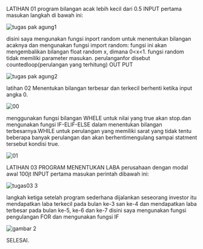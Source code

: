 LATIHAN 01 program bilangan acak lebih kecil dari 0.5 INPUT pertama masukan langkah di bawah ini:

![tugas pak agung1](https://user-images.githubusercontent.com/38424403/53024184-1d6b8a00-3491-11e9-96de-e32fc85a3c19.png)

disini saya mengunakan fungsi inport random untuk menentukan bilangan acaknya dan mengunakan fungsi import random: fungsi ini akan mengembalikan bilangan float random x, dimana 0<x<1. fungsi random tidak memiliki parameter masukan. perulanganfor disebut countedloop(perulangan yang terhitung) OUT PUT

![tugas pak agung2](https://user-images.githubusercontent.com/38424403/53024486-c1edcc00-3491-11e9-8267-2fcd64ae202a.png)

latihan 02 Menentukan bilangan terbesar dan terkecil berhenti ketika input angka 0.

![00](https://user-images.githubusercontent.com/38424403/53024705-214bdc00-3492-11e9-8e8f-6aa8048827af.png)

menggunakan fungsi bilangan WHELE untuk nilai yang true akan stop.dan mengunakan fungsi IF-ELIF-ELSE dalam menentukan bilangan terbesarnya.WHILE untuk perulangan yang memiliki sarat yang tidak tentu beberapa banyak perulangan dan akan berhentimengulang sampai statment tersebut kondisi true.

![01](https://user-images.githubusercontent.com/38424403/53024921-97504300-3492-11e9-9748-239ee61b035f.png)

LATIHAN 03 PROGRAM MENENTUKAN LABA perusahaan dengan modal awal 100jt INPUT pertama masukan perintah dibawah ini:


![tugas03 3](https://user-images.githubusercontent.com/38424403/52932051-2c631700-3381-11e9-88ff-de29f87f4b05.png)

langkah ketiga setelah program sederhana dijalankan seseorang investor itu mendapatkan laba terkecil pada bulan ke-3 san ke-4 dan mendapatkan laba terbesar pada bulan ke-5, ke-6 dan ke-7 disini saya mengunakan fungsi pengulangan FOR dan mengunakan fungsi IF

![gambar 2](https://user-images.githubusercontent.com/38424403/52932256-bb702f00-3381-11e9-8ae0-3b8216de0334.jpg)



SELESAI.
